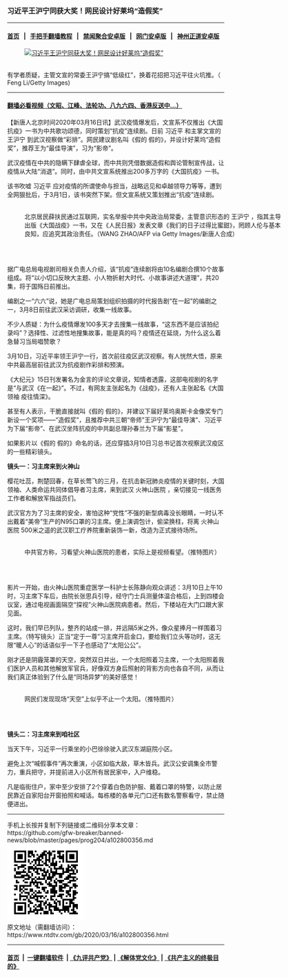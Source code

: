 ### 习近平王沪宁同获大奖！网民设计好莱坞“造假奖”
------------------------

#### [首页](https://github.com/gfw-breaker/banned-news/blob/master/README.md) &nbsp;&nbsp;|&nbsp;&nbsp; [手把手翻墙教程](https://github.com/gfw-breaker/guides/wiki) &nbsp;&nbsp;|&nbsp;&nbsp; [禁闻聚合安卓版](https://github.com/gfw-breaker/bn-android) &nbsp;&nbsp;|&nbsp;&nbsp; [网门安卓版](https://github.com/oGate2/oGate) &nbsp;&nbsp;|&nbsp;&nbsp; [神州正道安卓版](https://github.com/SzzdOgate/update) 



<div><div class="featured_image">
 <a href="https://i.ntdtv.com/assets/uploads/2020/03/GettyImages-466071158.jpg" target="_blank">
  <figure>
   <img alt="习近平王沪宁同获大奖！网民设计好莱坞“造假奖”" src="https://i.ntdtv.com/assets/uploads/2020/03/GettyImages-466071158-800x450.jpg"/>
  </figure><br/>
 </a>
 <span class="caption">
  有学者质疑，主管文宣的常委王沪宁搞“低级红”，换着花招把习近平往火坑推。（ Feng Li/Getty Images)
 </span>
</div>
</div><hr/>

#### [翻墙必看视频（文昭、江峰、法轮功、八九六四、香港反送中...）](https://github.com/gfw-breaker/banned-news/blob/master/pages/link3.md)

<div><div class="post_content" itemprop="articleBody">
 <p>
  【新唐人北京时间2020年03月16日讯】武汉疫情爆发后，文宣系不仅推出《大国抗疫》一书为中共歌功颂德，同时策划“抗疫”连续剧。日前
  <ok href="https://www.ntdtv.com/gb/习近平.htm">
   习近平
  </ok>
  和主掌文宣的
  <ok href="https://www.ntdtv.com/gb/王沪宁.htm">
   王沪宁
  </ok>
  到武汉视察做“彩排”。网民建议剧名叫《假的 假的》，并设计好莱坞“造假奖”，推荐王为“最佳导演”，习为“影帝”。
 </p>
 <p>
  武汉疫情在中共的隐瞒下肆虐全球，而中共则凭借数据造假和舆论管制宣传战，让疫情从大陆“消退”。同时，由中共文宣系统推出200多万字的《大国抗疫》一书。
 </p>
 <p>
  该书吹嘘
  <ok href="https://www.ntdtv.com/gb/习近平.htm">
   习近平
  </ok>
  应对疫情的所谓使命与担当，战略远见和卓越领导力等等，遭到全网狠批后，于3月1日，该书突然下架。但文宣系统又策划推出“抗疫”连续剧。
 </p>
 <figure class="wp-caption alignnone" id="attachment_102791815" style="width: 600px">
  <ok href="https://i.ntdtv.com/assets/uploads/2020/03/wanghuning.jpg">
   <img alt="" class="size-medium wp-image-102791815" src="https://i.ntdtv.com/assets/uploads/2020/03/wanghuning-600x338.jpg"/>
  </ok>
  <br/><figcaption class="wp-caption-text">
   北京居民薛扶民通过互联网，实名举报中共中央政治局常委，主管意识形态的
   <ok href="https://www.ntdtv.com/gb/王沪宁.htm">
    王沪宁
   </ok>
   ，指其主导出版《大国战疫》一书，又在《人民日报》发表文章《我们的日子过得比蜜甜》，罔顾人伦与基本良知，应追究其政治责任。（WANG ZHAO/AFP via Getty Images/新唐人合成）
  </figcaption><br/>
 </figure><br/>
 <p>
  据广电总局电视剧司相关负责人介绍，该“抗疫”连续剧将由10名编剧合撰10个故事组成。将“以小切口反映大主题、小人物折射大时代、小故事讲述大道理”，共20集，将于国殇日前推出。
 </p>
 <p>
  编剧之一“六六”说，她是广电总局策划组织拍摄的时代报告剧“在一起”的编剧之一，3月8日前往武汉采访调研，收集一线故事。
 </p>
 <p>
  不少人质疑：为什么疫情爆发100多天才去搜集一线故事，“这东西不是应该拍纪录吗”？选择性、过滤性地搜集故事，能是真的吗？疫情还在延烧，为什么这么着急替习当局唱赞歌？
 </p>
 <p>
  3月10日，习近平率领王沪宁一行，首次前往疫区武汉视察。有人恍然大悟，原来中共最高层前往武汉为抗疫剧作彩排和预演。
 </p>
 <p>
  《大纪元》15日刊发署名为金言的评论文章说，知情者透露，这部电视剧的名字是“与武汉《在一起》”。不过，有网友主张起名为《战疫》，还有人主张起名《大国领袖 疫往情深》。
 </p>
 <p>
  甚至有人表示，干脆直接就叫《假的 假的》，并建议下届好莱坞奥斯卡金像奖专门新设一个奖项——“造假奖”，且推荐中共三朝“帝师”王沪宁为“最佳导演”、习近平为下届“影帝”、在武汉坐阵抗疫的中共副总理孙春兰为下届“影星”。
 </p>
 <p>
  如果影片以《假的 假的》命名的话，还应穿插3月10日习总书记首次视察武汉疫区的一些精彩镜头。
 </p>
 <p>
  <strong>
   镜头一：习主席来到火神山
  </strong>
 </p>
 <p>
  樱花吐蕊，荆楚回春，在草长莺飞的三月，在抗击新冠肺炎疫情的关键时刻，大国领袖、人类命运共同体倡导者习主席，来到武汉
  <ok href="https://www.ntdtv.com/gb/火神山医院.htm">
   火神山医院
  </ok>
  ，亲切接见一线医务工作者和解放军指战员们。
 </p>
 <p>
  武汉官方为了习主席的安全，害怕这种“党性”不强的新型病毒没长眼睛，一时认不出戴着“美帝”生产的N95口罩的习主席。便上演调包计，偷梁换柱，将离
  <ok href="https://www.ntdtv.com/gb/火神山医院.htm">
   火神山医院
  </ok>
  500米之遥的武汉职工疗养院重新装饰一新，改造为正式接待场所。
 </p>
 <figure class="wp-caption alignnone" id="attachment_102796459" style="width: 600px">
  <ok href="https://i.ntdtv.com/assets/uploads/2020/03/ESue3LsU0AA5mBE.jpg">
   <img alt="" class="size-medium wp-image-102796459" src="https://i.ntdtv.com/assets/uploads/2020/03/ESue3LsU0AA5mBE-600x338.jpg"/>
  </ok>
  <br/><figcaption class="wp-caption-text">
   中共官方称，习看望火神山医院的患者，实际上是视频看望。（推特图片）
  </figcaption><br/>
 </figure><br/>
 <p>
  影片一开始，由火神山医院重症医学一科护士长陈静向观众讲述：3月10日上午10时，习主席下车后，由院长张思兵引导，经守门士兵测量体温合格后，上到四楼会议室，通过电视画面隔空“探视”火神山医院病患者。然后，下楼站在大门口跟大家见面。
 </p>
 <p>
  这时，我们早已列队，整齐的站成一排，并远隔5米之外，像众星捧月一样围着习主席。（特写镜头）正当“定于一尊”习主席开启金口，要给我们立头等功时，这无限“暖人心”的话语似乎一下子也感动了“太阳公公”。
 </p>
 <p>
  刚才还是阴霾笼罩的天空，突然双日并出，一个太阳照着习主席，一个太阳照着我们医护人员和其他解放军官兵，好像双方身后照射的背影方向也各自不同，从而让我们真正体验到了什么是“同场异梦”的美好感觉！
 </p>
 <figure class="wp-caption alignnone" id="attachment_102800357" style="width: 600px">
  <ok href="https://i.ntdtv.com/assets/uploads/2020/03/ES1GJM8XQAAw4Vl.jpg">
   <img alt="" class="size-medium wp-image-102800357" src="https://i.ntdtv.com/assets/uploads/2020/03/ES1GJM8XQAAw4Vl-600x338.jpg"/>
  </ok>
  <br/><figcaption class="wp-caption-text">
   网民们发现现场“天空”上似乎不止一个太阳。（推特图片）
  </figcaption><br/>
 </figure><br/>
 <p>
  <strong>
   镜头二：习主席来到咱社区
  </strong>
 </p>
 <p>
  当天下午，习近平一行乘坐的小巴徐徐驶入武汉东湖庭院小区。
 </p>
 <p>
  避免上次“喊假事件”再次重演，小区如临大敌，草木皆兵。武汉公安调集全市警力，重兵把守，并提前进入小区所有居民家中，入户维稳。
 </p>
 <p>
  凡是临街住户，家中至少安排了2个穿着白色防护服、戴着口罩的特警，以防止居民靠近自家阳台开窗拍照和喊话。每栋楼的各单元门口还有数名警察看守，禁止随便进出。
 </p>
</div></div>
<hr/>
手机上长按并复制下列链接或二维码分享本文章：<br/>
https://github.com/gfw-breaker/banned-news/blob/master/pages/prog204/a102800356.md <br/>
<a href='https://github.com/gfw-breaker/banned-news/blob/master/pages/prog204/a102800356.md'><img src='https://github.com/gfw-breaker/banned-news/blob/master/pages/prog204/a102800356.md.png'/></a> <br/>
原文地址（需翻墙访问）：https://www.ntdtv.com/gb/2020/03/16/a102800356.html


------------------------
#### [首页](https://github.com/gfw-breaker/banned-news/blob/master/README.md) &nbsp;|&nbsp; [一键翻墙软件](https://github.com/gfw-breaker/nogfw/blob/master/README.md) &nbsp;| [《九评共产党》](https://github.com/gfw-breaker/9ping.md/blob/master/README.md#九评之一评共产党是什么) | [《解体党文化》](https://github.com/gfw-breaker/jtdwh.md/blob/master/README.md) | [《共产主义的终极目的》](https://github.com/gfw-breaker/gczydzjmd.md/blob/master/README.md)


<img src='http://gfw-breaker.win/banned-news/pages/prog204/a102800356.md' width='0px' height='0px'/>